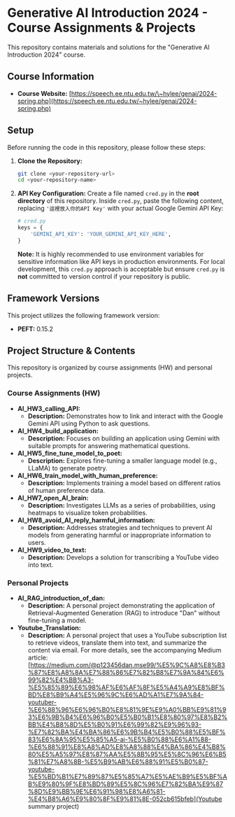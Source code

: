 # Generative AI Introduction 2024 - Course Assignments & Projects

This repository contains materials and solutions for the "Generative AI Introduction 2024" course.

## Course Information
  * **Course Website:** [https://speech.ee.ntu.edu.tw/\~hylee/genai/2024-spring.php](https://speech.ee.ntu.edu.tw/~hylee/genai/2024-spring.php)
  
## Setup

Before running the code in this repository, please follow these steps:

1.  **Clone the Repository:**

    ```bash
    git clone <your-repository-url>
    cd <your-repository-name>
    ```

2.  **API Key Configuration:**
    Create a file named `cred.py` in the **root directory** of this repository. Inside `cred.py`, paste the following content, replacing `'這裡放入你的API Key'` with your actual Google Gemini API Key:

    ```python
    # cred.py
    keys = {
        'GEMINI_API_KEY': 'YOUR_GEMINI_API_KEY_HERE',
    }
    ```

    **Note:** It is highly recommended to use environment variables for sensitive information like API keys in production environments. For local development, this `cred.py` approach is acceptable but ensure `cred.py` is **not** committed to version control if your repository is public.

## Framework Versions

This project utilizes the following framework version:

  * **PEFT:** 0.15.2

## Project Structure & Contents

This repository is organized by course assignments (HW) and personal projects.

### Course Assignments (HW)

* **AI\_HW3\_calling\_API:**
    * **Description:** Demonstrates how to link and interact with the Google Gemini API using Python to ask questions.
* **AI\_HW4\_build\_application:**
    * **Description:** Focuses on building an application using Gemini with suitable prompts for answering mathematical questions.
* **AI\_HW5\_fine\_tune\_model\_to\_poet:**
    * **Description:** Explores fine-tuning a smaller language model (e.g., LLaMA) to generate poetry.
* **AI\_HW6\_train\_model\_with\_human\_preference:**
    * **Description:** Implements training a model based on different ratios of human preference data.
* **AI\_HW7\_open\_AI\_brain:**
    * **Description:** Investigates LLMs as a series of probabilities, using heatmaps to visualize token probabilities.
* **AI\_HW8\_avoid\_AI\_reply\_harmful\_information:**
    * **Description:** Addresses strategies and techniques to prevent AI models from generating harmful or inappropriate information to users.
* **AI\_HW9\_video\_to\_text:**
    * **Description:** Develops a solution for transcribing a YouTube video into text.

### Personal Projects

  * **AI\_RAG\_introduction\_of\_dan:**
      * **Description:** A personal project demonstrating the application of Retrieval-Augmented Generation (RAG) to introduce "Dan" without fine-tuning a model.
  * **Youtube\_Translation:**
      * **Description:** A personal project that uses a YouTube subscription list to retrieve videos, translate them into text, and summarize the content via email. For more details, see the accompanying Medium article:[https://medium.com/@p123456dan.mse99/%E5%9C%A8%E8%B3%87%E8%A8%8A%E7%88%86%E7%82%B8%E7%9A%84%E6%99%82%E4%BB%A3-%E5%85%89%E6%98%AF%E6%AF%8F%E5%A4%A9%E8%BF%BD%E8%B9%A4%E5%96%9C%E6%AD%A1%E7%9A%84-youtuber-%E6%88%96%E6%96%B0%E8%81%9E%E9%A0%BB%E9%81%93%E6%9B%B4%E6%96%B0%E5%B0%B1%E8%80%97%E8%B2%BB%E4%B8%8D%E5%B0%91%E6%99%82%E9%96%93-%E7%82%BA%E4%BA%86%E6%9B%B4%E5%B0%88%E5%BF%83%E6%8A%95%E5%85%A5-ai-%E5%B0%88%E6%A1%88-%E6%88%91%E8%A8%AD%E8%A8%88%E4%BA%86%E4%B8%80%E5%A5%97%E8%87%AA%E5%8B%95%E5%8C%96%E6%B5%81%E7%A8%8B-%E5%B9%AB%E6%88%91%E5%B0%87-youtube-%E5%BD%B1%E7%89%87%E5%85%A7%E5%AE%B9%E5%BF%AB%E9%80%9F%E8%BD%89%E5%8C%96%E7%82%BA%E9%87%8D%E9%BB%9E%E6%91%98%E8%A6%81-%E4%B8%A6%E9%80%8F%E9%81%8E-052cb615bfeb](Youtube summary project)